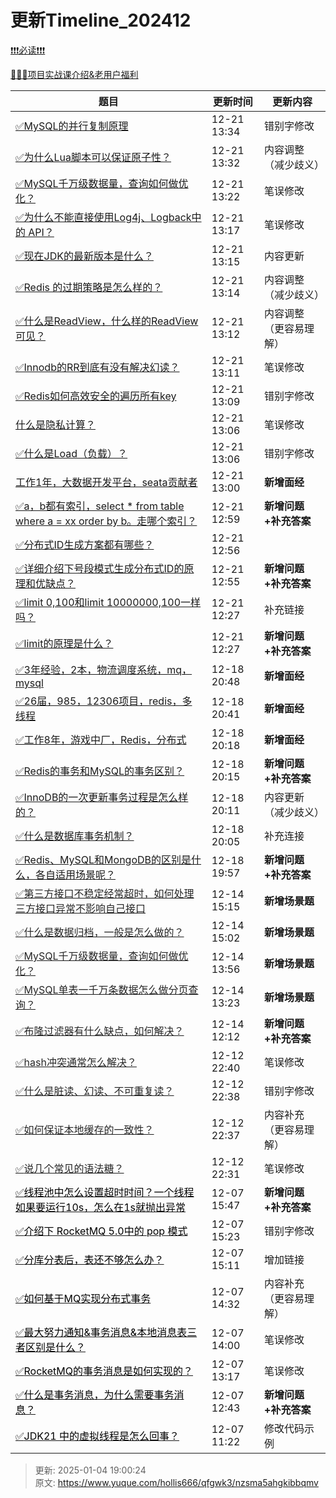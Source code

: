 # 更新Timeline_202412



[❗❗❗必读❗❗❗](https://www.yuque.com/hollis666/bfrl8w/ycscnksw0cw2wus4)



[🧣🧣🧣项目实战课介绍&老用户福利](https://www.yuque.com/hollis666/bfrl8w/dgolk0cckpb94sia)



| **题目** | **更新时间** | **更新内容** |
| --- | --- | --- |
| [✅MySQL的并行复制原理](https://www.yuque.com/hollis666/qfgwk3/igarxy867n7bgq1q) | 12-21 13:34 | 错别字修改 |
| [✅为什么Lua脚本可以保证原子性？](https://www.yuque.com/hollis666/qfgwk3/rwdgnu) | 12-21 13:32 | 内容调整（减少歧义） |
| [✅MySQL千万级数据量，查询如何做优化？](https://www.yuque.com/hollis666/qfgwk3/as0fp8ieqd20v2lw) | 12-21 13:22 | 笔误修改 |
| [✅为什么不能直接使用Log4j、Logback中的 API？](https://www.yuque.com/hollis666/qfgwk3/tai6nceh3x9qf8m6) | 12-21 13:17 | 笔误修改 |
| [✅现在JDK的最新版本是什么？](https://www.yuque.com/hollis666/qfgwk3/bvygm5vo3wmt1cug) | 12-21 13:15 | 内容更新 |
| [✅Redis 的过期策略是怎么样的？](https://www.yuque.com/hollis666/qfgwk3/ggsht0) | 12-21 13:14 | 内容调整（减少歧义） |
| [✅什么是ReadView，什么样的ReadView可见？](https://www.yuque.com/hollis666/qfgwk3/gq6em9bet37p4f77) | 12-21 13:12 | 内容调整（更容易理解） |
| [✅Innodb的RR到底有没有解决幻读？](https://www.yuque.com/hollis666/qfgwk3/vmaulo) | 12-21 13:11 | 笔误修改 |
| [✅Redis如何高效安全的遍历所有key](https://www.yuque.com/hollis666/qfgwk3/il4myufvvt2iqac9) | 12-21 13:09 | 错别字修改 |
| [什么是隐私计算？](https://www.yuque.com/hollis666/qfgwk3/ofkapxgnuac0nh1h) | 12-21 13:06 | 笔误修改 |
| [✅什么是Load（负载）？](https://www.yuque.com/hollis666/qfgwk3/zmhkxcfgxc5ggz96) | 12-21 13:06 | 错别字修改 |
| [工作1年，大数据开发平台，seata贡献者](https://www.yuque.com/hollis666/qfgwk3/hoeig4lt49f1rwvg) | 12-21 13:00 | **新增面经** |
| [✅a，b都有索引，select * from table where a = xx order by b。走哪个索引？](https://www.yuque.com/hollis666/qfgwk3/sopm64dgvu5g2m5h) | 12-21 12:59 | **新增问题+补充答案** |
| [✅分布式ID生成方案都有哪些？](https://www.yuque.com/hollis666/qfgwk3/cdfb2w) | 12-21 12:56 |  |
| [✅详细介绍下号段模式生成分布式ID的原理和优缺点？](https://www.yuque.com/hollis666/qfgwk3/xa0g0rchewxdt64y) | 12-21 12:55 | **新增问题+补充答案** |
| [✅limit 0,100和limit 10000000,100一样吗？](https://www.yuque.com/hollis666/qfgwk3/gtpc5u4i7xmy13el) | 12-21 12:27 | 补充链接 |
| [✅limit的原理是什么？](https://www.yuque.com/hollis666/qfgwk3/zfvodtm4bk19eyvb) | 12-21 12:27 | **新增问题+补充答案** |
| [✅3年经验，2本，物流调度系统，mq，mysql](https://www.yuque.com/hollis666/qfgwk3/ze4ivugqzyw0yc5g) | 12-18 20:48 | **新增面经** |
| [✅26届，985，12306项目，redis，多线程](https://www.yuque.com/hollis666/qfgwk3/bb2i4ihcdmsb70gs) | 12-18 20:41 | **新增面经** |
| [✅工作8年，游戏中厂，Redis，分布式](https://www.yuque.com/hollis666/qfgwk3/cngc34qdie1pidv7) | 12-18 20:18 | **新增面经** |
| [✅Redis的事务和MySQL的事务区别？](https://www.yuque.com/hollis666/qfgwk3/xicgnpu302s7veme) | 12-18 20:15 | **新增问题+补充答案** |
| [✅InnoDB的一次更新事务过程是怎么样的？](https://www.yuque.com/hollis666/qfgwk3/wmmyt7a9vr7qlwsl) | 12-18 20:11 | 内容更新（减少歧义） |
| [✅什么是数据库事务机制？](https://www.yuque.com/hollis666/qfgwk3/bvelw3) | 12-18 20:05 | 补充连接 |
| [✅Redis、MySQL和MongoDB的区别是什么，各自适用场景呢？](https://www.yuque.com/hollis666/qfgwk3/dip4hk9phfqepm8s) | 12-18 19:57 | **新增问题+补充答案** |
| [<font style="color:rgb(38, 38, 38);">✅</font><font style="color:rgb(38, 38, 38);">第三方接口不稳定经常超时，如何处理三方接口异常不影响自己接口</font>](https://www.yuque.com/hollis666/qfgwk3/fld9pt8wnhdh6t6g) | 12-14 15:15 | **新增场景题** |
| [<font style="color:rgb(38, 38, 38);">✅</font><font style="color:rgb(38, 38, 38);">什么是数据归档，一般是怎么做的？</font>](https://www.yuque.com/hollis666/qfgwk3/fuad5y2lvxgplsn6) | 12-14 15:02 | **新增场景题** |
| [<font style="color:rgb(38, 38, 38);">✅</font><font style="color:rgb(38, 38, 38);">MySQL千万级数据量，查询如何做优化？</font>](https://www.yuque.com/hollis666/qfgwk3/as0fp8ieqd20v2lw) | 12-14 13:56 | **新增场景题** |
| [<font style="color:rgb(38, 38, 38);">✅</font><font style="color:rgb(38, 38, 38);">MySQL单表一千万条数据怎么做分页查询？</font>](https://www.yuque.com/hollis666/qfgwk3/pc2zgwoy5a6ywov2) | 12-14 13:23 | **新增场景题** |
| [<font style="color:rgb(38, 38, 38);">✅</font><font style="color:rgb(38, 38, 38);">布隆过滤器有什么缺点，如何解决？</font>](https://www.yuque.com/hollis666/qfgwk3/xc9h84bumgh4v9s5) | 12-14 12:12 | **新增问题+补充答案** |
| [<font style="color:rgb(38, 38, 38);">✅</font><font style="color:rgb(38, 38, 38);">hash冲突通常怎么解决？</font>](https://www.yuque.com/hollis666/qfgwk3/pogt662wy87z24dr) | 12-12 22:40 | 笔误修改 |
| [<font style="color:rgb(38, 38, 38);">✅</font><font style="color:rgb(38, 38, 38);">什么是脏读、幻读、不可重复读？</font>](https://www.yuque.com/hollis666/qfgwk3/vp4vma02le3z3y50) | 12-12 22:38 | 错别字修改 |
| [<font style="color:rgb(38, 38, 38);">✅</font><font style="color:rgb(38, 38, 38);">如何保证本地缓存的一致性？</font>](https://www.yuque.com/hollis666/qfgwk3/ianhl677i5grnp0f) | 12-12 22:37 | 内容补充（更容易理解） |
| [<font style="color:rgb(38, 38, 38);">✅</font><font style="color:rgb(38, 38, 38);">说几个常见的语法糖？</font>](https://www.yuque.com/hollis666/qfgwk3/dwdzin) | 12-12 22:31 | 笔误修改 |
| [<font style="color:#000000;">✅</font><font style="color:#000000;">线程池中怎么设置超时时间？一个线程如果要运行10s，怎么在1s就抛出异常</font>](https://www.yuque.com/hollis666/qfgwk3/wqng0a6lhodk4lug) | 12-07 15:47 | **新增问题+补充答案** |
| [<font style="color:#000000;">✅</font><font style="color:#000000;">介绍下 RocketMQ 5.0中的 pop 模式</font>](https://www.yuque.com/hollis666/qfgwk3/mfut53gopeups27r) | 12-07 15:23 | 错别字修改 |
| [<font style="color:#000000;">✅</font><font style="color:#000000;">分库分表后，表还不够怎么办？</font>](https://www.yuque.com/hollis666/qfgwk3/eczghpx140tsgtgv) | 12-07 15:11 | 增加链接 |
| [<font style="color:#000000;">✅</font><font style="color:#000000;">如何基于MQ实现分布式事务</font>](https://www.yuque.com/hollis666/qfgwk3/yuku2qztfb8ki6wg) | 12-07 14:32 | 内容补充（更容易理解） |
| [<font style="color:#000000;">✅</font><font style="color:#000000;">最大努力通知&事务消息&本地消息表三者区别是什么？</font>](https://www.yuque.com/hollis666/qfgwk3/pxdtc3krterqhrfz) | 12-07 14:00 | 笔误修改 |
| [<font style="color:#000000;">✅</font><font style="color:#000000;">RocketMQ的事务消息是如何实现的？</font>](https://www.yuque.com/hollis666/qfgwk3/abxh7z) | 12-07 13:17 | 笔误修改 |
| [<font style="color:#000000;">✅</font><font style="color:#000000;">什么是事务消息，为什么需要事务消息？</font>](https://www.yuque.com/hollis666/qfgwk3/awrtlggd35yanugp) | 12-07 12:43 | **新增问题+补充答案** |
| [<font style="color:#000000;">✅</font><font style="color:#000000;">JDK21 中的虚拟线程是怎么回事？</font>](https://www.yuque.com/hollis666/bfrl8w/ac1a0q) | 12-07 11:22 | 修改代码示例 |






> 更新: 2025-01-04 19:00:24  
> 原文: <https://www.yuque.com/hollis666/qfgwk3/nzsma5ahgkibbqmv>